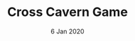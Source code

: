 ---
title: Cross Cavern Game
date: 6 Jan 2020
links:
- title: "Website"
  href: "crosscavern.netlify.app"
experience:
  languages: [js]
  libraries: [createjs]
  communities: [cross-cavern]
---